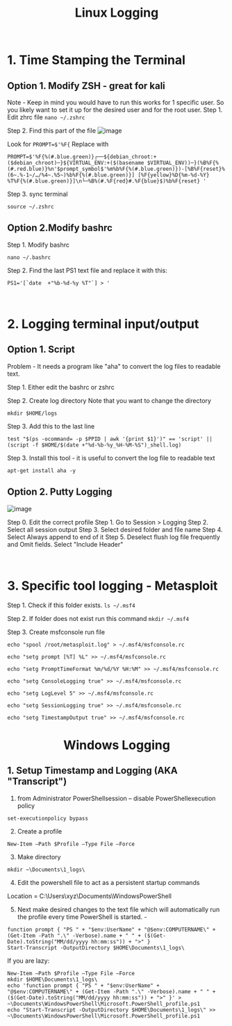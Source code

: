 <h1 align="center">Linux Logging</h1>

&nbsp;
&nbsp;
# 1. Time Stamping the Terminal
## Option 1. Modify ZSH - great for kali
Note - Keep in mind you would have to run this works for 1 specific user. So you likely want to set it up for the desired user and for the root user.
Step 1. Edit zhrc file
`nano ~/.zshrc`

Step 2. Find this part of the file 
![image](https://github.com/user-attachments/assets/5c556dc6-cc0f-46b7-a02e-9a7235e0453c)

Look for `PROMPT=$'%F{` 
Replace with
```
PROMPT=$'%F{%(#.blue.green)}┌──${debian_chroot:+($debian_chroot)─}${VIRTUAL_ENV:+($(basename $VIRTUAL_ENV))─}(%B%F{%(#.red.blue)}%n'$prompt_symbol$'%m%b%F{%(#.blue.green)})-[%B%F{reset}%(6~.%-1~/…/%4~.%5~)%b%F{%(#.blue.green)}] [%F{yellow}%D{%m-%d-%Y} %T%F{%(#.blue.green)}]\n└─%B%(#.%F{red}#.%F{blue}$)%b%F{reset} '
```

Step 3. sync terminal
```
source ~/.zshrc
```

## Option 2.Modify bashrc 
Step 1. Modify bashrc
```
nano ~/.bashrc 
```
Step 2. Find the last PS1 text file and replace it with this: 

```
PS1='[`date  +"%b-%d-%y %T"`] > '
```

&nbsp;
&nbsp;

# 2. Logging terminal input/output

## Option 1. Script 
Problem - It needs a program like "aha" to convert the log files to readable text. 

Step 1. Either edit the bashrc or zshrc

Step 2. Create log directory
Note that you want to change the directory 
```
mkdir $HOME/logs
```

Step 3. Add this to the last line
```
test "$(ps -ocommand= -p $PPID | awk '{print $1}')" == 'script' || (script -f $HOME/$(date +"%d-%b-%y_%H-%M-%S")_shell.log)
```

Step 3. Install this tool - it is useful to convert the log file to readable text
```
apt-get install aha -y
```


## Option 2. Putty Logging

![image](https://github.com/user-attachments/assets/cc9b2663-d49e-409b-ab8a-6c7492563f44)

Step 0. Edit the correct profile
Step 1. Go to Session > Logging
Step 2. Select all session output
Step 3. Select desired folder and file name
Step 4. Select Always append to end of it
Step 5. Deselect flush log file frequently and Omit fields. Select "Include Header"

&nbsp;
&nbsp;
# 3. Specific tool logging - Metasploit

Step 1. Check if this folder exists.
`ls ~/.msf4` 

Step 2. If folder does not exist run this command 
`mkdir ~/.msf4` 


Step 3. Create msfconsole run file
```
echo "spool /root/metasploit.log" > ~/.msf4/msfconsole.rc

echo "setg prompt [%T] %L" >> ~/.msf4/msfconsole.rc

echo "setg PromptTimeFormat %m/%d/%Y %H:%M" >> ~/.msf4/msfconsole.rc

echo "setg ConsoleLogging true" >> ~/.msf4/msfconsole.rc

echo "setg LogLevel 5" >> ~/.msf4/msfconsole.rc

echo "setg SessionLogging true" >> ~/.msf4/msfconsole.rc

echo "setg TimestampOutput true" >> ~/.msf4/msfconsole.rc

```


<h1 align="center">Windows Logging</h1>

## 1. Setup Timestamp and Logging (AKA "Transcript")  
1.	from Administrator PowerShellsession – disable PowerShellexecution policy

`set-executionpolicy bypass`

2.	Create a profile 

`New-Item –Path $Profile –Type File –Force`

3. Make directory


`mkdir ~\Documents\1_logs\`

4.	Edit the powershell file to act as a persistent startup commands 

Location = C:\Users\xyz\Documents\WindowsPowerShell

5. Next make desired changes to the text file which will automatically run the profile every time PowerShell is started. -

```
function prompt { "PS " + "$env:UserName" + "@$env:COMPUTERNAME\" + (Get-Item -Path ".\" -Verbose).name + " " + ($(Get-Date).toString("MM/dd/yyyy hh:mm:ss")) + ">" }
Start-Transcript -OutputDirectory $HOME\Documents\1_logs\
```


If you are lazy:

```
New-Item –Path $Profile –Type File –Force
mkdir $HOME\Documents\1_logs\
echo 'function prompt { "PS " + "$env:UserName" + "@$env:COMPUTERNAME\" + (Get-Item -Path ".\" -Verbose).name + " " + ($(Get-Date).toString("MM/dd/yyyy hh:mm:ss")) + ">" }' > ~\Documents\WindowsPowerShell\Microsoft.PowerShell_profile.ps1
echo "Start-Transcript -OutputDirectory $HOME\Documents\1_logs\" >> ~\Documents\WindowsPowerShell\Microsoft.PowerShell_profile.ps1


```

